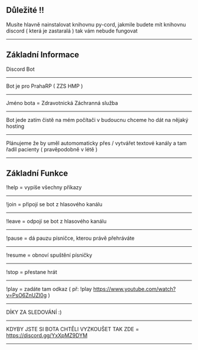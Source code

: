 
Důležité !!
------------

Musíte hlavně nainstalovat knihovnu py-cord, jakmile budete mít knihovnu discord ( která je zastaralá ) tak vám nebude fungovat 

--------------


Základní Informace
----------------------------

Discord Bot

----------------------------

Bot je pro PrahaRP ( ZZS HMP )

----------------------------

Jméno bota = Zdravotnická Záchranná služba

----------------------------

Bot jede zatím čistě na mém počítači v budoucnu chceme ho dát na nějaký hosting

----------------------------


Plánujeme že by uměl automomaticky přes / vytvářet textové kanály a tam řadil pacienty ( pravěpodobně v létě ) 

----------------------------

Základní Funkce
----------------------------

!help     =     vypíše všechny příkazy

----------------------------

!join     =     připojí se bot z hlasového kanálu

----------------------------

!leave    =     odpojí se bot z hlasového kanálu

----------------------------

!pause    =    dá pauzu písničce, kterou právě přehráváte

----------------------------

!resume   =    obnoví spuštění písničky

----------------------------

!stop     =    přestane hrát 

----------------------------


!play     =    zadáte tam odkaz ( př: !play https://www.youtube.com/watch?v=PsO6ZnUZI0g ) 



----------------------------

DÍKY ZA SLEDOVÁNÍ :)

-----------------------------

KDYBY JSTE SI BOTA CHTĚLI VYZKOUŠET TAK ZDE = https://discord.gg/YxXpMZ9DYM

---------------------------
